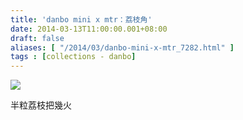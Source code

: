 ```yaml
---
title: 'danbo mini x mtr：荔枝角'
date: 2014-03-13T11:00:00.001+08:00
draft: false
aliases: [ "/2014/03/danbo-mini-x-mtr_7282.html" ]
tags : [collections - danbo]
---
```


[![](https://4.bp.blogspot.com/-Em44x5tHfZQ/XDBkps3canI/AAAAAAAAEH8/F0j-R0aKwbgaRdeP1rgEEkEn4jqx-0IXwCLcBGAs/s640/88.jpg)](https://4.bp.blogspot.com/-Em44x5tHfZQ/XDBkps3canI/AAAAAAAAEH8/F0j-R0aKwbgaRdeP1rgEEkEn4jqx-0IXwCLcBGAs/s1600/88.jpg)

半粒荔枝把幾火